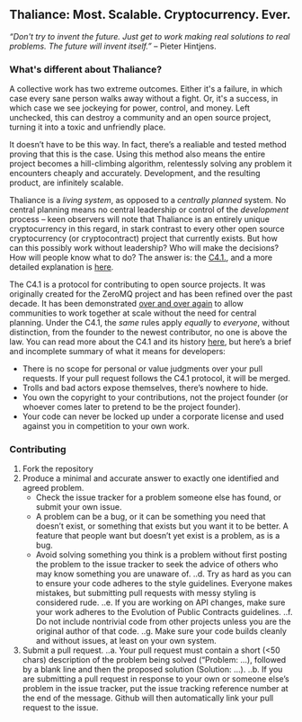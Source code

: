 ## Thaliance: Most. Scalable. Cryptocurrency. Ever.

_“Don't try to invent the future. Just get to work making real solutions to real problems. The future will invent itself.”_ – Pieter Hintjens.

### What's different about Thaliance?
A collective work has two extreme outcomes. Either it's a failure, in which case every sane person walks away without a fight. Or, it's a success, in which case we see jockeying for power, control, and money. Left unchecked, this can destroy a community and an open source project, turning it into a toxic and unfriendly place. 

It doesn’t have to be this way. In fact, there’s a realiable and tested method proving that this is the case. Using this method also means the entire project becomes a hill-climbing algorithm, relentessly solving any problem it encounters cheaply and accurately. Development, and the resulting product, are infinitely scalable.

Thaliance is a _living system_, as opposed to a _centrally planned_ system. No central planning means no central leadership or control of the _development_ process – keen observers will note that Thaliance is an entirely unique cryptocurrency in this regard, in stark contrast to every other open source cryptocurrency (or cryptocontract) project that currently exists. But how can this possibly work without leadership? Who will make the decisions? How will people know what to do? The answer is: the [C4.1.](http://rfc.zeromq.org/spec:22/), and a more detailed explanation is [here](https://hintjens.gitbooks.io/social-architecture/content/chapter4.html). 

The C4.1 is a protocol for contributing to open source projects. It was originally created for the ZeroMQ project and has been refined over the past decade. It has been demonstrated [over and over again](https://hintjens.gitbooks.io/social-architecture/content/chapter3.html) to allow communities to work together at scale without the need for central planning. Under the C4.1, the _same_ rules apply _equally_ to _everyone_, without distinction, from the founder to the newest contributor, no one is above the law. You can read more about the C4.1 and its history [here](http://zguide.zeromq.org/page:all#Chapter-The-ZeroMQ-Community), but here’s a brief and incomplete summary of what it means for developers:

-	There is no scope for personal or value judgments over your pull requests. If your pull request follows the C4.1 protocol, it will be merged.
-	Trolls and bad actors expose themselves, there’s nowhere to hide.
-	You own the copyright to your contributions, not the project founder (or whoever comes later to pretend to be the project founder).
-	Your code can never be locked up under a corporate license and used against you in competition to your own work.

### Contributing
1. Fork the repository
2. Produce a minimal and accurate answer to exactly one identified and agreed problem. 
    * Check the issue tracker for a problem someone else has found, or submit your own issue. 
    * A problem can be a bug, or it can be something you need that doesn’t exist, or something that exists but you want it to be better. A feature that people want but doesn’t yet exist is a problem, as is a bug.
    * Avoid solving something you think is a problem without first posting the problem to the issue tracker to seek the advice of others who may know something you are unaware of.
..d.	 Try as hard as you can to ensure your code adheres to the style guidelines. Everyone makes mistakes, but submitting pull requests with messy styling is considered rude.
..e.	If you are working on API changes, make sure your work adheres to the Evolution of Public Contracts guidelines.
..f.	Do not include nontrivial code from other projects unless you are the original author of that code.
..g.	Make sure your code builds cleanly and without issues, at least on your own system.
3.	Submit a pull request.
..a.	Your pull request must contain a short (<50 chars) description of the problem being solved (“Problem: …), followed by a blank line and then the proposed solution (Solution: …).
..b.	If you are submitting a pull request in response to your own or someone else’s problem in the issue tracker, put the issue tracking reference number at the end of the message. Github will then automatically link your pull request to the issue.
